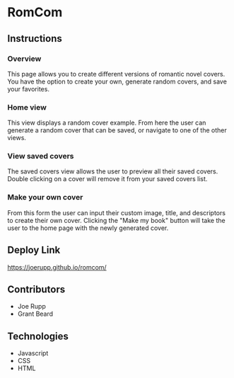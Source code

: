 # RomCom

## Instructions
### Overview
This page allows you to create different versions of romantic novel covers. You have the option to create your own, generate random covers, and save your favorites.

### Home view
This view displays a random cover example. From here the user can generate a random cover that can be saved, or navigate to one of the other views.

### View saved covers
The saved covers view allows the user to preview all their saved covers. Double clicking on a cover will remove it from your saved covers list.

### Make your own cover
From this form the user can input their custom image, title, and descriptors to create their own cover. Clicking the "Make my book" button will take the user to the home page with the newly generated cover.

## Deploy Link
https://joerupp.github.io/romcom/

## Contributors
- Joe Rupp
- Grant Beard

## Technologies
- Javascript
- CSS
- HTML
